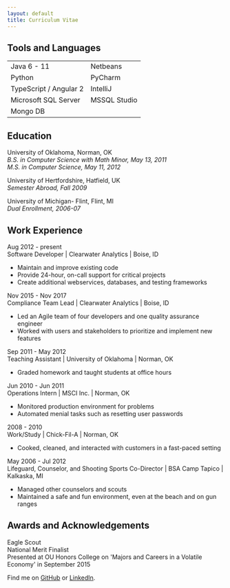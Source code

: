 ```yaml
---
layout: default
title: Curriculum Vitae
---
```


Tools and Languages
-------------------
| | |  
|--|--|  
| Java 6 - 11 | Netbeans |  
| Python | PyCharm |  
| TypeScript / Angular 2 | IntelliJ |  
| Microsoft SQL Server | MSSQL Studio |  
| Mongo DB | | 
<!--table style="width:100%">
  <tr>
    <td>Java 6 - 11</td>
    <td>Netbeans</td>
  </tr>
  <tr>
    <td>Python</td>
    <td>PyCharm</td>
  </tr>
  <tr>
    <td>Javascript/Typescript/Angular2</td>
    <td>IntelliJ</td>
  </tr>
  <tr>
    <td>Microsoft SQL Server</td>
    <td>MSSQL Studio</td>
  </tr>
  <tr>
    <td>Mongo DB</td>
    <td></td>
</table--> 

Education
---------
University of Oklahoma, Norman, OK  
*B.S. in Computer Science with Math Minor, May 13, 2011*  
*M.S. in Computer Science, May 11, 2012*  

University of Hertfordshire, Hatfield, UK  
*Semester Abroad, Fall 2009*

University of Michigan- Flint, Flint, MI  
*Dual Enrollment, 2006-07*  

Work Experience
---------------
Aug 2012 - present  
Software Developer | Clearwater Analytics | Boise, ID  
* Maintain and improve existing code  
* Provide 24-hour, on-call support for critical projects
* Create additional webservices, databases, and testing frameworks  

Nov 2015 - Nov 2017  
Compliance Team Lead | Clearwater Analytics | Boise, ID  
* Led an Agile team of four developers and one quality assurance engineer  
* Worked with users and stakeholders to prioritize and implement new features  

Sep 2011 - May 2012  
Teaching Assistant | University of Oklahoma | Norman, OK
* Graded homework and taught students at office hours

Jun 2010 - Jun 2011  
Operations Intern | MSCI Inc. | Norman, OK
* Monitored production environment for problems
* Automated menial tasks such as resetting user passwords

2008 - 2010  
Work/Study | Chick-Fil-A | Norman, OK
* Cooked, cleaned, and interacted with customers in a fast-paced setting

May 2006 - Jul 2012  
Lifeguard, Counselor, and Shooting Sports Co-Director | BSA Camp Tapico | Kalkaska, MI
* Managed other counselors and scouts
* Maintained a safe and fun environment, even at the beach and on gun ranges

Awards and Acknowledgements
---------------------------
Eagle Scout  
National Merit Finalist  
Presented at OU Honors College on 'Majors and Careers in a Volatile Economy' in September 2015  


Find me on [GitHub](https://github.com/timburr1) or [LinkedIn](http://www.linkedin.com/pub/timothy-burr/66/a88/a39).
